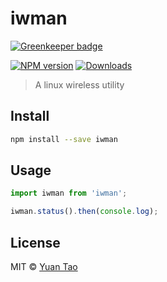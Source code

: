 # iwman

[![Greenkeeper badge](https://badges.greenkeeper.io/taoyuan/iwman.svg)](https://greenkeeper.io/)

[![NPM version][npm-image]][npm-url]
[![Downloads][download-image]][npm-url]

> A linux wireless utility

## Install

```sh
npm install --save iwman
```

## Usage

```js
import iwman from 'iwman';

iwman.status().then(console.log);
```

## License

 MIT ©  [Yuan Tao](https://github.com/taoyuan)

[npm-url]: https://npmjs.org/package/iwman
[npm-image]: https://img.shields.io/npm/v/iwman.svg?style=flat

[download-image]: http://img.shields.io/npm/dm/iwman.svg?style=flat

